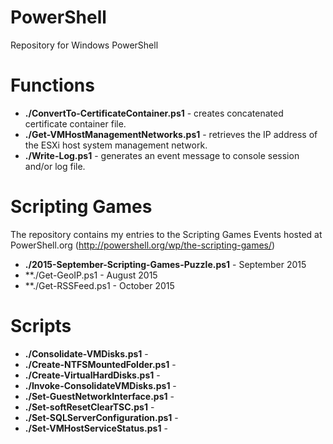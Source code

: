 # PowerShell
Repository for Windows PowerShell

# Functions 
* **./ConvertTo-CertificateContainer.ps1** - creates concatenated certificate container file.  <br />
* **./Get-VMHostManagementNetworks.ps1** - retrieves the IP address of the ESXi host system management network.  <br />
* **./Write-Log.ps1** - generates an event message to console session and/or log file.  <br />

# Scripting Games 

The repository contains my entries to the Scripting Games Events hosted at PowerShell.org (http://powershell.org/wp/the-scripting-games/) <br />

* **./2015-September-Scripting-Games-Puzzle.ps1** - September 2015 <br />
* **./Get-GeoIP.ps1 - August 2015 <br />
* **./Get-RSSFeed.ps1 - October 2015 <br />

# Scripts 

* **./Consolidate-VMDisks.ps1** - <br />
* **./Create-NTFSMountedFolder.ps1** - <br />
* **./Create-VirtualHardDisks.ps1** - <br />
* **./Invoke-ConsolidateVMDisks.ps1** - <br />
* **./Set-GuestNetworkInterface.ps1** - <br />
* **./Set-softResetClearTSC.ps1** - <br />
* **./Set-SQLServerConfiguration.ps1** - <br />
* **./Set-VMHostServiceStatus.ps1** - <br />
